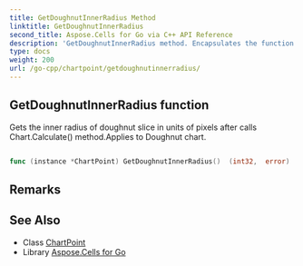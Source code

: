 ```yaml
---
title: GetDoughnutInnerRadius Method 
linktitle: GetDoughnutInnerRadius
second_title: Aspose.Cells for Go via C++ API Reference
description: 'GetDoughnutInnerRadius method. Encapsulates the function that represents getdoughnutinnerradius in Go.'
type: docs
weight: 200
url: /go-cpp/chartpoint/getdoughnutinnerradius/
---
```


## GetDoughnutInnerRadius function

Gets the inner radius of doughnut slice in units of pixels after calls Chart.Calculate() method.Applies to Doughnut chart.

```go

func (instance *ChartPoint) GetDoughnutInnerRadius()  (int32,  error) 

```

## Remarks


## See Also

* Class [ChartPoint](../)
* Library [Aspose.Cells for Go](../../)
